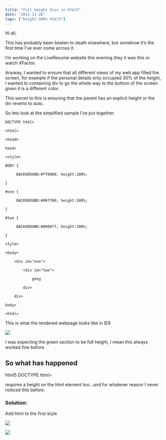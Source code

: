 ```yaml
---
title: "Full height divs in html5"
date: "2011-11-26"
tags: ["height:100% html5"]
---
```


Hi all, 

This has probably been beaten to death elsewhere, but somehow it’s the first time I’ve ever come across it.

I’m working on the LiveResume website this evening (hey it was this or watch XFactor.

Anyway, I wanted to ensure that all different views of my web app filled the screen, for example if the personal details only occupied 30% of the height, I wanted to containing div to go the whole way to the bottom of the screen given it is a different color.

This secret to this is ensuring that the parent has an explicit height or the div reverts to auto.

So lets look at the simplified sample I’ve put together.

    DOCTYPE html>

    <html>

    <head>

    head>

    <style>

    BODY {

         BACKGROUND:#ff0000; height:100%; 

    }    

    #one {

         BACKGROUND:#00ff00; height:100%; 

    }

    #two {

         BACKGROUND:#0000ff; height:100%; 

    }

    style>

    <body>    

        <div id="one">    

            <div id="two">

                gdxg

            div>      

        div>

    body>

    <html>

This is what the rendered webpage looks like in IE9

![](/images/./image.axd?picture=image_thumb_116.png)

I was expecting the green section to be full height, I mean this always worked fine before.

## So what has happened

html5 DOCTYPE html>

requires a height on the html element too…and for whatever reason I never noticed this before.

### Solution:

Add html to the first style

![](/images/./image.axd?picture=image_thumb_117.png)

![](/images/./image.axd?picture=image_thumb_118.png)
